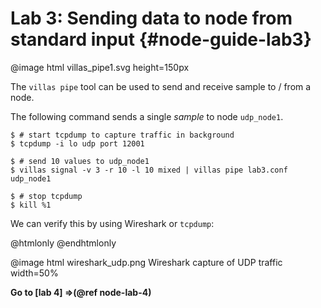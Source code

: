 # Lab 3: Sending data to node from standard input  {#node-guide-lab3}

@image html villas_pipe1.svg height=150px

The `villas pipe` tool can be used to send and receive sample to / from a node.

The following command sends a single _sample_ to node `udp_node1`.

```
$ # start tcpdump to capture traffic in background
$ tcpdump -i lo udp port 12001

$ # send 10 values to udp_node1
$ villas signal -v 3 -r 10 -l 10 mixed | villas pipe lab3.conf udp_node1

$ # stop tcpdump
$ kill %1
```

We can verify this by using Wireshark or `tcpdump`:

@htmlonly
<asciinema-player rows="25" cols="500" poster="npt:0:1"  src="recordings/terminal/villas_pipe_tcpdump.json">
@endhtmlonly

@image html wireshark_udp.png Wireshark capture of UDP traffic width=50%

**Go to [lab 4] =>(@ref node-lab-4)**